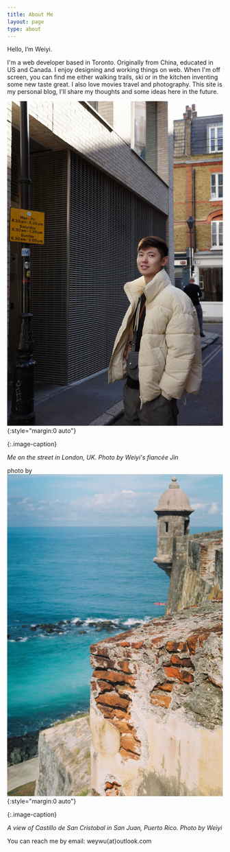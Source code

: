 ```yaml
---
title: About Me
layout: page
type: about
---
```


Hello, I’m Weiyi. 

I'm a web developer based in Toronto. Originally from China, educated in US and Canada. I enjoy designing and working things on web. When I'm off screen, you can find me either walking trails, ski or in the kitchen inventing some new taste great. I also love movies travel and photography. This site is my personal blog, I'll share my thoughts and some ideas here in the future.  

![photo by weiyi](../assets/images/me-portrait.jpeg){:style="margin:0 auto"}

{:.image-caption}

*Me on the street in London, UK. Photo by Weiyi's fiancée Jin*

photo by 
![photo by weiyi](../assets/images/sanjuan.jpeg){:style="margin:0 auto"}

{:.image-caption}

*A view of Castillo de San Cristobal in San Juan, Puerto Rico. Photo by Weiyi*


You can reach me by email: weywu(at)outlook.com 

